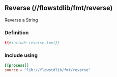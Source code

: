 ## Reverse (//flowstdlib/fmt/reverse)
Reverse a String
 
### Definition
```toml
{{#include reverse.toml}}
```

### Include using
```toml
[[process]]
source = "lib://flowstdlib/fmt/reverse"
```
